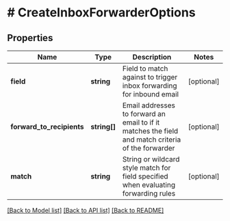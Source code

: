 # # CreateInboxForwarderOptions

## Properties

Name | Type | Description | Notes
------------ | ------------- | ------------- | -------------
**field** | **string** | Field to match against to trigger inbox forwarding for inbound email | [optional] 
**forward_to_recipients** | **string[]** | Email addresses to forward an email to if it matches the field and match criteria of the forwarder | [optional] 
**match** | **string** | String or wildcard style match for field specified when evaluating forwarding rules | [optional] 

[[Back to Model list]](../../README#documentation-for-models) [[Back to API list]](../../README#documentation-for-api-endpoints) [[Back to README]](../../README)


